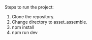 Steps to run the project:
1. Clone the repository.
2. Change directory to asset_assemble.
3. npm install
4. npm run dev
